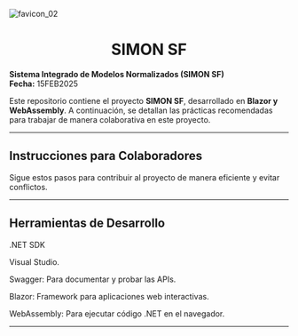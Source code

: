 ![favicon_02](https://github.com/user-attachments/assets/62c7f66f-c84c-405c-8f82-e1aef75277ba)

<h1 align="center"> SIMON SF </h1>

**Sistema Integrado de Modelos Normalizados (SIMON SF)**  
**Fecha:** 15FEB2025  

Este repositorio contiene el proyecto **SIMON SF**, desarrollado en **Blazor y WebAssembly**. A continuación, se detallan las prácticas recomendadas para trabajar de manera colaborativa en este proyecto.

---

## **Instrucciones para Colaboradores**

Sigue estos pasos para contribuir al proyecto de manera eficiente y evitar conflictos.

---

## **Herramientas de Desarrollo**

.NET SDK

Visual Studio.

Swagger: Para documentar y probar las APIs.

Blazor: Framework para aplicaciones web interactivas.

WebAssembly: Para ejecutar código .NET en el navegador.


---
